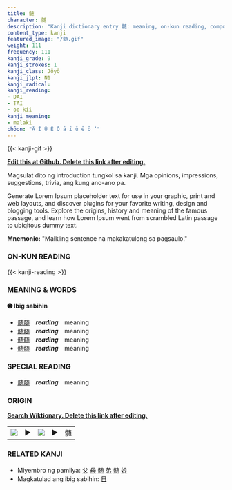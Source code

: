 ```yaml
---
title: 髄
character: 髄
description: "Kanji dictionary entry 髄: meaning, on-kun reading, compounds, origin, related kanji"
content_type: kanji
featured_image: "/髄.gif"
weight: 111
frequency: 111
kanji_grade: 9
kanji_strokes: 1
kanji_class: Jōyō
kanji_jlpt: N1
kanji_radical: 
kanji_reading: 
- DAI
- TAI
- oo-kii
kanji_meaning:
- malaki
chōon: "Ā Ī Ū Ē Ō ā ī ū ē ō ’"
---
```

[//]: # (Don't edit the line below. Kanji animated GIF code is automatically generated.)
{{< kanji-gif >}}

[//]: # (Edit below this line.)

**[Edit this at Github. Delete this link after editing.](https://github.com/tim0g/tim/tree/main/content/kanji/髄/index.md)**

Magsulat dito ng introduction tungkol sa kanji. Mga opinions, impressions, suggestions, trivia, ang kung ano-ano pa.

Generate Lorem Ipsum placeholder text for use in your graphic, print and web layouts, and discover plugins for your favorite writing, design and blogging tools. Explore the origins, history and meaning of the famous passage, and learn how Lorem Ipsum went from scrambled Latin passage to ubiqitous dummy text.
 
**Mnemonic:** "Maikling sentence na makakatulong sa pagsaulo."

### ON-KUN READING

[//]: # (Don't edit the line below. ON-KUN READING code is automatically generated.)
{{< kanji-reading >}}

### MEANING & WORDS

#### ➊ **Ibig sabihin**
  - [髄](../髄)[髄](../髄)　***reading***　meaning
  - [髄](../髄)[髄](../髄)　***reading***　meaning
  - [髄](../髄)[髄](../髄)　***reading***　meaning
  - [髄](../髄)[髄](../髄)　***reading***　meaning

### SPECIAL READING
  - [髄](../髄)[髄](../髄)　***reading***　meaning

### ORIGIN

**[Search Wiktionary. Delete this link after editing.](https://wiktionary.org/wiki/髄)**
<table class="kanji-table"><tr><td>
<img src="60px-髄-bronze.svg.png">
</td><td>▶</td><td>
<img src="60px-髄-oracle.svg.png">
</td><td>▶</td>
<td class="kanji-origin">髄</td>
</tr></table>

### RELATED KANJI
- Miyembro ng pamilya: [父](../父) [母](../母) [髄](../髄) [弟](../弟) [髄](../髄) [娘](../娘)
- Magkatulad ang ibig sabihin: [日](../日)
